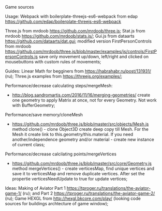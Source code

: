 Game sources

Usage:
 Webpack with boilerplate-threejs-es6-webpack from edap https://github.com/edap/boilerplate-threejs-es6-webpack

 Three.js from mrdoob https://github.com/mrdoob/three.js;
 Stat.js from mrdoob https://github.com/mrdoob/stats.js/;
 Gui.js from dataarts https://github.com/dataarts/dat.gui;
 modified version FirstPersonControls from mrdoob https://github.com/mrdoob/three.js/blob/master/examples/js/controls/FirstPersonControls.js save only movement up/down, left/right and clicked on mousebuttons with custom rules of movements;

Guides:
 Linear Math for begginers from https://habrahabr.ru/post/131931/ (ru);
 Three.js examples from https://threejs.org/examples/;

 Performance/decrease calculating steps/mergeMesh:
 - http://blog.sandromartis.com/2016/11/16/merging-geometries/
 create one geometry to apply Matrix at once, not for every Geometry. 
 Not work with BufferGeometry;
 
 Performance/save memory/cloneMesh
 - https://github.com/mrdoob/three.js/blob/master/src/objects/Mesh.js 
 method clone() - clone Object3D create deep copy till Mesh. For the Mesh it create link to this.geometry/this.material. If you need another/independence geometry and/or material - create new instance of current class;
 
 Performance/decrease calcilating points/mergeVertices
 -  https://github.com/mrdoob/three.js/blob/master/src/core/Geometry.js 
 method mergeVertices() - create verticesMap, find unique vertices and save it to verticesMap and remove duplicate vertices. 
 After set the propertie verticesNeedUpdate to true for update vertices;

Ideas:
 Making of Aviator Part 1 https://tproger.ru/translations/the-aviator-game-1/ (ru);
 and Part 2 https://tproger.ru/translations/the-aviator-game-2/ (ru);
 Game HEXGL from http://hexgl.bkcore.com/play/ (looking code sources for buildings archtecture of game window);


